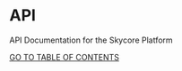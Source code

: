 API
===

API Documentation for the Skycore Platform

<a href="/TABLE%20OF%20CONTENTS.md">GO TO TABLE OF CONTENTS</a>


